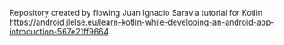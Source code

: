 Repository created by flowing Juan Ignacio Saravia tutorial for Kotlin
https://android.jlelse.eu/learn-kotlin-while-developing-an-android-app-introduction-567e21ff9664
